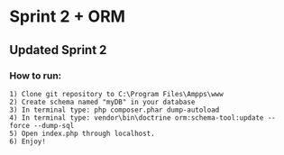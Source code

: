 # Sprint 2 + ORM

## Updated Sprint 2

### How to run:
    1) Clone git repository to C:\Program Files\Ampps\www
    2) Create schema named "myDB" in your database
    3) In terminal type: php composer.phar dump-autoload
    4) In terminal type: vendor\bin\doctrine orm:schema-tool:update --force --dump-sql
    5) Open index.php through localhost.
    6) Enjoy!